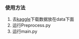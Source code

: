 ### 使用方法

1. 去[kaggle](https://www.kaggle.com/c/digit-recognizer/data)下载数据放在data下面
2. 运行Preprocess.py
3. 运行main.py